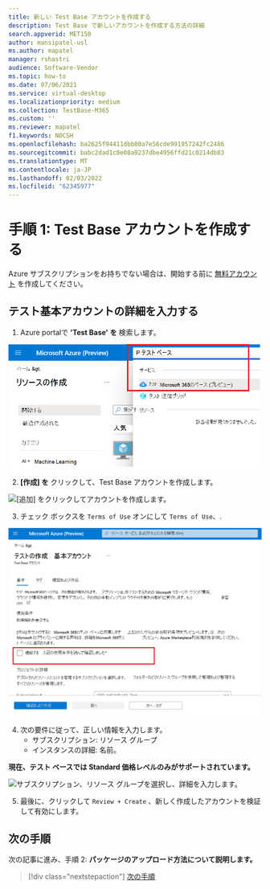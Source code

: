 ```yaml
---
title: 新しい Test Base アカウントを作成する
description: Test Base で新しいアカウントを作成する方法の詳細
search.appverid: MET150
author: mansipatel-usl
ms.author: mapatel
manager: rshastri
audience: Software-Vendor
ms.topic: how-to
ms.date: 07/06/2021
ms.service: virtual-desktop
ms.localizationpriority: medium
ms.collection: TestBase-M365
ms.custom: ''
ms.reviewer: mapatel
f1.keywords: NOCSH
ms.openlocfilehash: ba2625f94411dbb00a7e56cde991957242fc2486
ms.sourcegitcommit: babc2dad1c0e08a9237dbe4956ffd21c0214db83
ms.translationtype: MT
ms.contentlocale: ja-JP
ms.lasthandoff: 02/03/2022
ms.locfileid: "62345977"
---
```

# <a name="step-1-create-a-test-base-account"></a>手順 1: Test Base アカウントを作成する

Azure サブスクリプションをお持ちでない場合は、開始する前に [無料アカウント](https://azure.microsoft.com/free/) を作成してください。

## <a name="enter-details-for-test-base-account"></a>テスト基本アカウントの詳細を入力する
 
1. Azure portalで **'Test Base' を** 検索します。

![Test Base Account 検索イメージを作成します。](Media/CreateTestAccount1.png)

2. **[作成] を** クリックして、Test Base アカウントを作成します。

![[追加] をクリックしてアカウントを作成します。](Media/CreateTestAccount2.png)

3.  チェック ボックスを ```Terms of Use``` オンにして ```Terms of Use```、.

![使用条件を確認します。](Media/CreateTestAccount3.png)

4.  次の要件に従って、正しい情報を入力します。 
    -   サブスクリプション: リソース グループ
    -   インスタンスの詳細: 名前。

**現在、テスト ベースでは Standard 価格レベルのみがサポートされています。**

![サブスクリプション、リソース グループを選択し、詳細を入力します。](Media/CreateTestAccount4.png)

5.  最後に、クリックして ```Review + Create``` 、新しく作成したアカウントを検証して有効にします。

## <a name="next-steps"></a>次の手順

次の記事に進み、手順 2: **パッケージのアップロード方法について説明します。**
> [!div class="nextstepaction"]
> [次の手順](uploadApplication.md)

<!---
Add button for next page
-->
